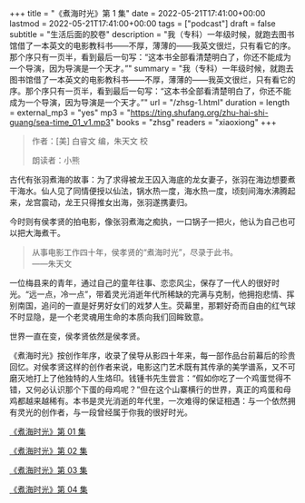 +++
title = "《煮海时光》第 1 集"
date = 2022-05-21T17:41:00+00:00
lastmod = 2022-05-21T17:41:00+00:00
tags = ["podcast"]
draft = false
subtitle = "生活后面的胶卷"
description = "我（专科）一年级时候，就跑去图书馆借了一本英文的电影教科书——不厚，薄薄的——我英文很烂，只有看它的序。那个序只有一页半，看到最后一句写：“这本书全部看清楚明白了，你还不能成为一个导演，因为导演是一个天才。”"
summary = "我（专科）一年级时候，就跑去图书馆借了一本英文的电影教科书——不厚，薄薄的——我英文很烂，只有看它的序。那个序只有一页半，看到最后一句写：“这本书全部看清楚明白了，你还不能成为一个导演，因为导演是一个天才。”"
url = "/zhsg-1.html"
duration = 
length = 
external_mp3 = "yes"
mp3 = "https://ting.shufang.org/zhu-hai-shi-guang/sea-time_01_v1.mp3"
books = "zhsg"
readers = "xiaoxiong"
+++

> 作者：[美] 白睿文 编，朱天文 校
>
> 朗读者：小熊

古代有张羽煮海的故事：为了求得被龙王囚入海底的龙女妻子，张羽在海边想要煮干海水。仙人见了同情便授以仙法，锅水热一度，海水热一度，顷刻间海水沸腾起来，龙宫震动，龙王只得推女出海，张羽遂携妻归。

今时则有侯孝贤的拍电影，像张羽煮海之痴执，一口锅子一把火，他认为自己也可以把大海煮干。

> 从事电影工作四十年，侯孝贤的“煮海时光”，尽录于此书。  
> ——朱天文

一位梅县来的青年，通过自己的童年往事、恋恋风尘，保存了一代人的很好时光。“远一点，冷一点”，带着灵光消逝年代所稀缺的完满与克制，他拥抱悲情、挥别南国，追问的一直是好男好女们的戏梦人生。荧幕里，那颗好奇而自由的红气球不时显隐，是一个老灵魂用生命的本质向我们回眸致意。

世界一直在变，侯孝贤依然是侯孝贤。

《煮海时光》按创作年序，收录了侯导从影四十年来，每一部作品台前幕后的珍贵回忆。对侯孝贤这样的创作者来说，电影这门艺术既有其传承的美学谱系，又不可磨灭地打上了他独特的人生烙印。钱锺书先生尝言：“假如你吃了一个鸡蛋觉得不错，又何必认识那个下蛋的母鸡呢？”但在这个山寨横行的世界，真正的鸡蛋和母鸡都越来越稀有。本书是灵光消逝的年代里，一次难得的保证相遇：与一个依然拥有灵光的创作者，与一段曾经属于你我的很好时光。

[《煮海时光》第 01 集](./zhsg-1.html)

[《煮海时光》第 02 集](./zhsg-2.html)

[《煮海时光》第 03 集](./zhsg-3.html)

[《煮海时光》第 04 集](./zhsg-4.html)
